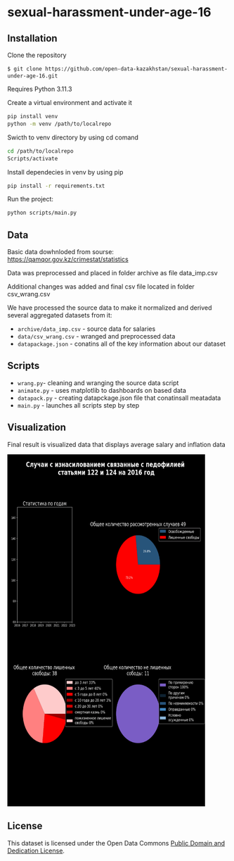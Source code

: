# sexual-harassment-under-age-16

## Installation

Clone the repository
```shell
$ git clone https://github.com/open-data-kazakhstan/sexual-harassment-under-age-16.git
```

Requires Python 3.11.3 

Create a virtual environment and activate it 
```bash
pip install venv
python -m venv /path/to/localrepo
```

Swicth to venv directory by using cd comand
```bash
cd /path/to/localrepo
Scripts/activate
```

Install dependecies in venv by using pip
```bash
pip install -r requirements.txt
```

Run the project:
```bash
python scripts/main.py
```
## Data 

Basic data dowhnloded from sourse: https://qamqor.gov.kz/crimestat/statistics

Data was preprocessed and placed in folder archive as file data_imp.csv

Additional changes was added and final csv file located in folder csv_wrang.csv 

We have processed the source data to make it normalized and derived  several aggregated datasets from it:

* `archive/data_imp.csv` - sourсe data for salaries
* `data/csv_wrang.csv` - wranged and preprocessed data
* `datapackage.json` - conatins all of the key information about our dataset

## Scripts

* `wrang.py`- cleaning and wranging the source data script
* `animate.py` - uses matplotlib to dashboards on based data
* `datapack.py` - creating datapckage.json file that conatinsall meatadata
* `main.py` - launches all scripts step by step

## Visualization

Final result is visualized data that displays average salary and inflation data


<img src="result.gif" alt="violence" width="450" height="800">

## License

This dataset is licensed under the Open Data Commons [Public Domain and Dedication License][pddl].

[pddl]: https://www.opendatacommons.org/licenses/pddl/1-0/